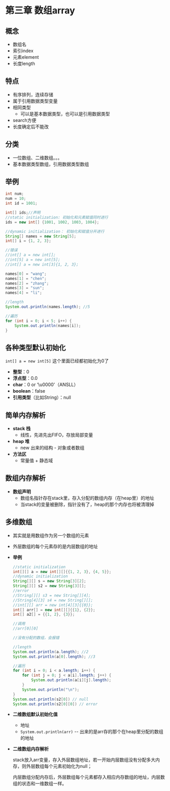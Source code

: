 # 第三章 数组array

## 概念
* 数组名
* 索引index
* 元素element
* 长度length

## 特点
* 有序排列，连续存储
* 属于引用数据类型变量
* 相同类型
  * 可以是基本数据类型，也可以是引用数据类型
* search方便
* 长度确定后不能改

## 分类
* 一位数组、二维数组。。。
* 基本数据类型数组，引用数据类型数组

## 举例
```java
int num;
num = 10;
int id = 1001;

int[] ids;//声明
//static initialization: 初始化和元素赋值同时进行
ids = new int[] {1001, 1002, 1003, 1004};

//dynamic initialization： 初始化和赋值分开进行
String[] names = new String[5];
int[] i = {1, 2, 3};

//错误
//int[] a = new int[];
//int[5] a = new int[5];
//int[] a = new int[3]{1, 2, 3};

names[0] = "wang";
names[1] = "chen";
names[2] = "zhang";
names[3] = "sun";
names[4] = "li";

//length
System.out.println(names.length); //5

//遍历
for (int i = 0; i < 5; i++) {
    System.out.println(names[i]);
}
```
## 各种类型默认初始化
`int[] a = new int[5]` 这个里面已经都初始化为0了 
* **整型**：0
* **浮点型**：0.0
* **char**：0 or ‘\u0000'（ANSLL）
* **boolean**：false
* **引用类型**（比如String）：null

## 简单内存解析
* **stack 栈**
  * 线性，先进先出FIFO，存放局部变量
* **heap 堆**
  * new 出来的结构 - 对象或者数组
* **方法区**
  * 常量值 + 静态域

## 数组内存解析
* **数组声明**
  * 数组名指针存在stack里，存入分配的数组内存（在heap里）的地址
  * 当stack的变量被删除，指针没有了，heap的那个内存也将被清理掉

## 多维数组
* 其实就是用数组作为另一个数组的元素
* 外层数组的每个元素存的是内层数组的地址
* **举例**
    ```java
    //static initialization
    int[][] a = new int[][]{{1, 2, 3}, {4, 5}};
    //dynamic initialization
    String[][] s = new String[3][2];
    String[][] s2 = new String[3][];
    //error
    //String[][] s3 = new String[][4];
    //String[4][3] s4 = new String[][];
    //int[][] arr = new int[4][3]{{0}};
    int[] arr[] = new int[][]{{1}, {2}};
    int[] a2[] = {{1, 2}, {3}};

    //调用
    //arr[0][0]

    //没有分配的数组，会报错
    
    //length
    System.out.println(a.length); //2
    System.out.println(a[0].length); //3

    //遍历
    for (int i = 0; i < a.length; i++) {
        for (int j = 0; j < a[i].length; j++) {
            System.out.println(a[i][j].length);
        }
        System.out.println("\n");
    }
    System.out.println(s2[0]) // null
    System.out.println(s2[0][0]) // error
    ```
* **二维数组默认初始化值**
  * 地址
  * `System.out.println(arr)` -- 出来的是arr存的那个在heap里分配的数组的地址
* **二维数组内存解析**
  
    stack放入arr变量，存入外层数组地址，若一开始内层数组没有分配多大内存，则外层数组每个元素初始化为null；

    内层数组分配内存后，外层数组每个元素都存入相应内存数组的地址，内层数组的状态和一维数组一样。

